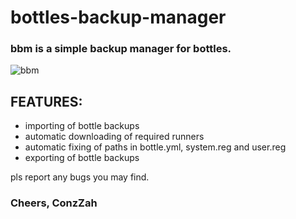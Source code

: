 # bottles-backup-manager

### bbm is a simple backup manager for bottles. 

![bbm](https://i.imgur.com/LOqextS.png)

## FEATURES:

- importing of bottle backups
- automatic downloading of required runners
- automatic fixing of paths in bottle.yml, system.reg and user.reg
- exporting of bottle backups

pls report any bugs you may find.

### Cheers, ConzZah 